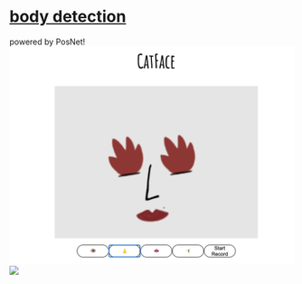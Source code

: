 # [body detection](https://shinyiho.github.io/body-detection)

powered by PosNet!
![](./demo.png)
![](./demo.gif)
